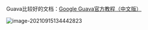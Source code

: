 Guava比较好的文档：[Google Guava官方教程（中文版）](https://wizardforcel.gitbooks.io/guava-tutorial/content/1.html)

![image-20210915134442823](https://chua-n.gitee.io/figure-bed/notebook/Java/59.png)

